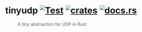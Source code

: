 # tinyudp [![Test](https://github.com/vikpe/tinyudp/actions/workflows/test.yml/badge.svg?branch=main)](https://github.com/vikpe/tinyudp/actions/workflows/test.yml) [![crates](https://img.shields.io/crates/v/tinyudp)](https://crates.io/crates/tinyudp) [![docs.rs](https://img.shields.io/docsrs/tinyudp)](https://docs.rs/tinyudp/)

> A tiny abstraction for UDP in Rust
